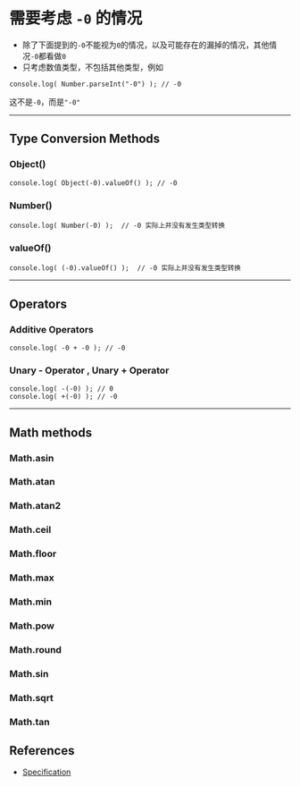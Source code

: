 # 需要考虑 `-0` 的情况
* 除了下面提到的`-0`不能视为`0`的情况，以及可能存在的漏掉的情况，其他情况`-0`都看做`0`
* 只考虑数值类型，不包括其他类型，例如
```
console.log( Number.parseInt("-0") ); // -0
```
这不是`-0`，而是`"-0"`


***
## Type Conversion Methods
### Object()
```
console.log( Object(-0).valueOf() ); // -0
```
### Number()
```
console.log( Number(-0) );  // -0 实际上并没有发生类型转换
```
### valueOf()
```
console.log( (-0).valueOf() );  // -0 实际上并没有发生类型转换
```



***
## Operators
### Additive Operators
```
console.log( -0 + -0 ); // -0
```

### Unary - Operator ,  Unary + Operator
```
console.log( -(-0) ); // 0
console.log( +(-0) ); // -0
```


***
## Math methods
### Math.asin
### Math.atan
### Math.atan2
### Math.ceil
### Math.floor
### Math.max
### Math.min
### Math.pow
### Math.round
### Math.sin
### Math.sqrt
### Math.tan



## References
* [Specification](https://www.ecma-international.org/ecma-262/5.1/)
